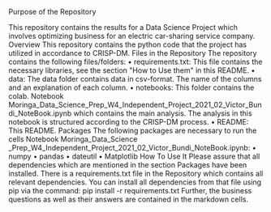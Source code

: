 
Purpose of the Repository

This repository contains the results for a Data Science Project which involves optimizing business for an electric car-sharing service company. 
Overview
This repository contains the python code that the project has utilized in accordance to CRISP-DM.
Files in the Repository
The repository contains the following files/folders:
•	requirements.txt: This file contains the necessary libraries, see the section "How to Use them" in this README.
•	data: The data folder contains data in csv-format. The name of the columns and an explanation of each column.
•	notebooks: This folder contains the colab. Notebook Moringa_Data_Science_Prep_W4_Independent_Project_2021_02_Victor_Bundi_NoteBook.ipynb which contains the main analysis. The analysis in this notebook is structured according to the CRISP-DM process. 
•	README: This README.
Packages
The following packages are necessary to run the cells  Notebook Moringa_Data_Science _Prep_W4_Independent_Project_2021_02_Victor_Bundi_NoteBook.ipynb:
•	numpy 
•	pandas 
•	dateutil
•	Matplotlib
How To Use It
Please assure that all dependencies which are mentioned in the section Packages have been installed. There is a requirements.txt file in the Repository which contains all relevant dependencies. You can install all dependencies from that file using pip via the command: pip install -r requirements.txt Further, the business questions as well as their answers are contained in the  markdown cells.
